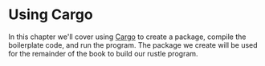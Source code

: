 # Using Cargo

In this chapter we'll cover using [Cargo] to create a package, compile the
boilerplate code, and run the program. The package we create will be used for
the remainder of the book to build our rustle program.

[Cargo]: https://doc.rust-lang.org/book/ch01-03-hello-cargo.html
